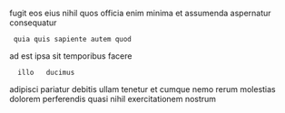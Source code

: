 <!--
title: Exclusive composite hierarchy
author: Meaghan
date: 2015-03-28-1200
link: 2015-03-28-1200-exclusive-composite-hierarchy
tags: [2015,JVM,HTTP,OSX]
-->

 fugit    eos
eius nihil quos  officia  enim minima et assumenda
   aspernatur consequatur  
 	 quia quis sapiente autem quod
ad  est ipsa
 sit temporibus  facere  
 	  illo   ducimus 
adipisci pariatur debitis
ullam  tenetur et  cumque  nemo rerum
molestias dolorem 
perferendis quasi nihil exercitationem  nostrum
  